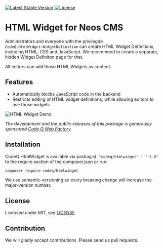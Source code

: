 [![Latest Stable Version](https://poser.pugx.org/codeq/htmlwidget/v/stable)](https://packagist.org/packages/codeq/htmlwidget)
[![License](https://poser.pugx.org/codeq/htmlwidget/license)](LICENSE)

# HTML Widget for Neos CMS

Administrators and everyone with the privilegde `CodeQ.HtmlWidget:WidgetDefinition` can create HTML Widget Definitions, including HTML, CSS and JavaScript. We recommend to create a separate, hidden Widget Definiton page for that.

All editors can add those HTML Widgets as content.

## Features

*   Automatically blocks JavaScript code in the backend
*   Restricts editing of HTML widget definitions, while allowing editors to use those widgets

![[HTML Widget Demo](https://img.youtube.com/vi/pOhYHlYH_6Q/0.jpg)](https://www.youtube.com/watch?v=pOhYHlYH_6Q)

*The development and the public-releases of this package is generously sponsored [Code Q Web Factory](http://codeq.at).*

## Installation

CodeQ.HtmlWidget is available via packagist. `"codeq/htmlwidget" : "~1.0"` to the require section of the composer.json
or run:

```bash
composer require codeq/htmlwidget
```

We use semantic-versioning so every breaking change will increase the major-version number.

## License

Licensed under MIT, see [LICENSE](LICENSE)

## Contribution

We will gladly accept contributions. Please send us pull requests.
